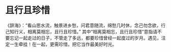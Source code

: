 # 且行且珍惜

《辞海》：“看山思水流，触景进乡愁，问君意随流，绵愁几时休，念己勿念欲，行己知行义，相离莫相忘，且行且珍惜。” 其中“相离莫相忘，且行且珍惜”意指请不要忘记一起走过的日子，不管走了多远，都要珍惜曾经一起度过的岁月。遇见，注定一生牵挂！在一起，更需珍惜，把它当作最美好时光。